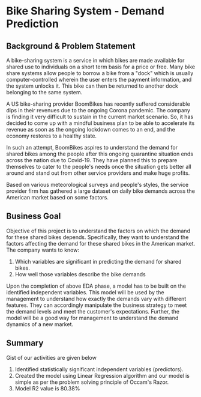 # Bike Sharing System - Demand Prediction

## Background & Problem Statement
   A bike-sharing system is a service in which bikes are made available for shared use to individuals on a short term basis for a price or free. 
   Many bike share systems allow people to borrow a bike from a "dock" which is usually computer-controlled wherein the user enters the payment 
   information, and the system unlocks it. This bike can then be returned to another dock belonging to the same system.
   
   A US bike-sharing provider BoomBikes has recently suffered considerable dips in their revenues due to the ongoing Corona pandemic. The company 
   is finding it very difficult to sustain in the current market scenario. So, it has decided to come up with a mindful business plan to be able 
   to accelerate its revenue as soon as the ongoing lockdown comes to an end, and the economy restores to a healthy state.

   In such an attempt, BoomBikes aspires to understand the demand for shared bikes among the people after this ongoing quarantine situation ends 
   across the nation due to Covid-19. They have planned this to prepare themselves to cater to the people's needs once the situation gets better 
   all around and stand out from other service providers and make huge profits.

   Based on various meteorological surveys and people's styles, the service provider firm has gathered a large dataset on daily bike demands across 
   the American market based on some factors.  
  
## Business Goal
   Objective of this project is to understand the factors on which the demand for these shared bikes depends. Specifically, they want to understand 
   the factors affecting the demand for these shared bikes in the American market. 
   The company wants to know:
   1. Which variables are significant in predicting the demand for shared bikes.
   2. How well those variables describe the bike demands
  
   Upon the completion of above EDA phase, a model has to be built on the identified independent variables. This model will be used by the management 
   to understand how exactly the demands vary with different features. They can accordingly manipulate the business strategy to meet the demand levels 
   and meet the customer's expectations. Further, the model will be a good way for management to understand the demand dynamics of a new market. 

## Summary
   Gist of our activities are given below
   1. Identified statistically significant independent variables (predictors).
   2. Created the model using Linear Regression algorithm and our model is simple as per the problem solving principle of Occam's Razor.
   3. Model R2 value is 80.38%

